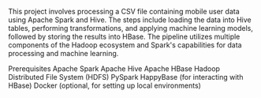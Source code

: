 This project involves processing a CSV file containing mobile user data using Apache Spark and Hive. The steps include loading the data into Hive tables, performing transformations, and applying machine learning models, followed by storing the results into HBase. The pipeline utilizes multiple components of the Hadoop ecosystem and Spark's capabilities for data processing and machine learning.

Prerequisites
Apache Spark
Apache Hive
Apache HBase
Hadoop Distributed File System (HDFS)
PySpark
HappyBase (for interacting with HBase)
Docker (optional, for setting up local environments)
